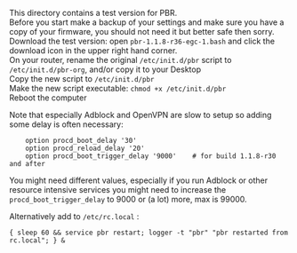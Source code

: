 This directory contains a test version for PBR.  
Before you start make a backup of your settings and make sure you have a copy of your firmware, you should not need it but better safe then sorry.  
Download the test version: open `pbr-1.1.8-r36-egc-1.bash` and click the download icon in the upper right hand corner.  
On your router, rename the original `/etc/init.d/pbr` script to `/etc/init.d/pbr-org`, and/or copy it to your Desktop  
Copy the new script to `/etc/init.d/pbr`  
Make the new script executable: `chmod +x /etc/init.d/pbr`  
Reboot the computer  

Note that especially Adblock and OpenVPN are slow to setup so adding some delay is often necessary:
```
	option procd_boot_delay '30'
	option procd_reload_delay '20'
	option procd_boot_trigger_delay '9000'    # for build 1.1.8-r30 and after
```
You might need different values, especially if you run Adblock or other resource intensive services you might need to increase the `procd_boot_trigger_delay` to 9000 or (a lot) more, max is 99000.

Alternatively add to `/etc/rc.local` :
```
{ sleep 60 && service pbr restart; logger -t "pbr" "pbr restarted from rc.local"; } &
```
